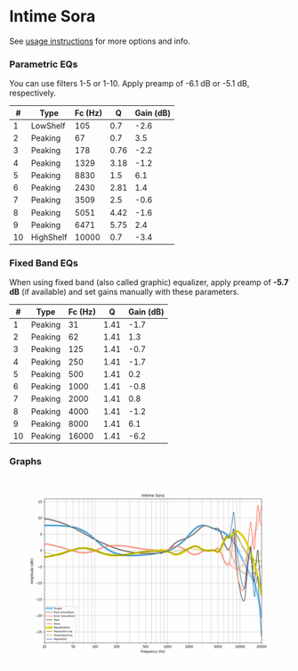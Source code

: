 # Intime Sora
See [usage instructions](https://github.com/jaakkopasanen/AutoEq#usage) for more options and info.

### Parametric EQs
You can use filters 1-5 or 1-10. Apply preamp of -6.1 dB or -5.1 dB, respectively.

|   # | Type      |   Fc (Hz) |    Q |   Gain (dB) |
|-----|-----------|-----------|------|-------------|
|   1 | LowShelf  |       105 | 0.7  |        -2.6 |
|   2 | Peaking   |        67 | 0.7  |         3.5 |
|   3 | Peaking   |       178 | 0.76 |        -2.2 |
|   4 | Peaking   |      1329 | 3.18 |        -1.2 |
|   5 | Peaking   |      8830 | 1.5  |         6.1 |
|   6 | Peaking   |      2430 | 2.81 |         1.4 |
|   7 | Peaking   |      3509 | 2.5  |        -0.6 |
|   8 | Peaking   |      5051 | 4.42 |        -1.6 |
|   9 | Peaking   |      6471 | 5.75 |         2.4 |
|  10 | HighShelf |     10000 | 0.7  |        -3.4 |

### Fixed Band EQs
When using fixed band (also called graphic) equalizer, apply preamp of **-5.7 dB** (if available) and set gains manually with these parameters.

|   # | Type    |   Fc (Hz) |    Q |   Gain (dB) |
|-----|---------|-----------|------|-------------|
|   1 | Peaking |        31 | 1.41 |        -1.7 |
|   2 | Peaking |        62 | 1.41 |         1.3 |
|   3 | Peaking |       125 | 1.41 |        -0.7 |
|   4 | Peaking |       250 | 1.41 |        -1.7 |
|   5 | Peaking |       500 | 1.41 |         0.2 |
|   6 | Peaking |      1000 | 1.41 |        -0.8 |
|   7 | Peaking |      2000 | 1.41 |         0.8 |
|   8 | Peaking |      4000 | 1.41 |        -1.2 |
|   9 | Peaking |      8000 | 1.41 |         6.1 |
|  10 | Peaking |     16000 | 1.41 |        -6.2 |

### Graphs
![](./Intime%20Sora.png)
